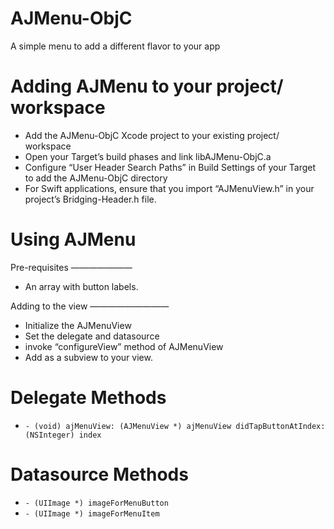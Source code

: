 # AJMenu-ObjC
A simple menu to add a different flavor to your app



Adding AJMenu to your project/ workspace
========================================

* Add the AJMenu-ObjC Xcode project to your existing project/ workspace
* Open your Target’s build phases and link libAJMenu-ObjC.a
* Configure “User Header Search Paths” in Build Settings of your Target to add the AJMenu-ObjC directory
* For Swift applications, ensure that you import “AJMenuView.h” in your project’s Bridging-Header.h file.


Using AJMenu
============

Pre-requisites
———————
* An array with button labels.

Adding to the view
—————————
* Initialize the AJMenuView
* Set the delegate and datasource
* invoke “configureView” method of AJMenuView
* Add as a subview to your view.

Delegate Methods
================
* `- (void) ajMenuView: (AJMenuView *) ajMenuView didTapButtonAtIndex: (NSInteger) index`

Datasource Methods
==================
* `- (UIImage *) imageForMenuButton`
* `- (UIImage *) imageForMenuItem`